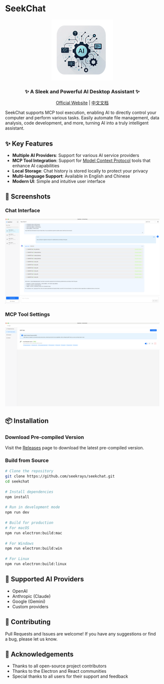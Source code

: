 # SeekChat

<div align="center">
  <img src="public/assets/logo/logo.png" alt="SeekChat Logo" width="200" />
  <h3>✨ A Sleek and Powerful AI Desktop Assistant ✨</h3>
  <p>
    <a href="https://www.seekrays.com/chat" target="_blank">Official Website</a> |
    <a href="README_zh-cn.md">中文文档</a>
  </p>
</div>


SeekChat supports MCP tool execution, enabling AI to directly control your computer and perform various tasks. Easily automate file management, data analysis, code development, and more, turning AI into a truly intelligent assistant.


## ✨ Key Features

- **Multiple AI Providers**: Support for various AI service providers
- **MCP Tool Integration**: Support for [Model Context Protocol](https://github.com/mccpros/model-context-protocol) tools that enhance AI capabilities
- **Local Storage**: Chat history is stored locally to protect your privacy
- **Multi-language Support**: Available in English and Chinese
- **Modern UI**: Simple and intuitive user interface

## 🌠 Screenshots

### Chat Interface
![Chat Interface](docs/screenshot/screenshot-chat.png)

### MCP Tool Settings
![MCP Tool Settings](docs/screenshot/screenshot-setting-mcp.png)

## 📦 Installation

### Download Pre-compiled Version

Visit the [Releases](https://github.com/seekrays/seekchat/releases) page to download the latest pre-compiled version.

### Build from Source

```bash
# Clone the repository
git clone https://github.com/seekrays/seekchat.git
cd seekchat

# Install dependencies
npm install

# Run in development mode
npm run dev

# Build for production
# For macOS
npm run electron:build:mac

# For Windows
npm run electron:build:win

# For Linux
npm run electron:build:linux
```

## 🔌 Supported AI Providers

- OpenAI
- Anthropic (Claude)
- Google (Gemini)
- Custom providers

## 🤝 Contributing

Pull Requests and Issues are welcome! If you have any suggestions or find a bug, please let us know.

## 🙏 Acknowledgements

- Thanks to all open-source project contributors
- Thanks to the Electron and React communities
- Special thanks to all users for their support and feedback

